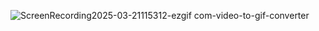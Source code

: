 ![ScreenRecording2025-03-21115312-ezgif com-video-to-gif-converter](https://github.com/user-attachments/assets/6ecf31f3-451d-4543-90f4-c6eadda98065)
